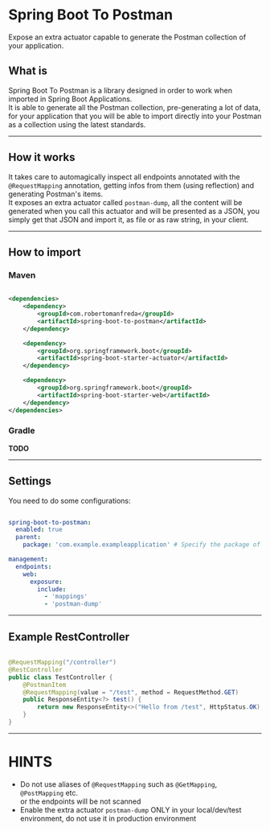 # Spring Boot To Postman

Expose an extra actuator capable to generate the Postman collection of your application.

## What is

Spring Boot To Postman is a library designed in order to work when imported in Spring Boot Applications.  
It is able to generate all the Postman collection, pre-generating a lot of data, for your application that you will be
able to import directly into your Postman as a collection using the latest standards.

---

## How it works

It takes care to automagically inspect all endpoints annotated with the `@RequestMapping` annotation, getting infos from
them (using reflection) and generating Postman's items.  
It exposes an extra actuator called `postman-dump`, all the content will be generated when you call this actuator and
will be presented as a JSON, you simply get that JSON and import it, as file or as raw string, in your client.

---

## How to import

### Maven

```xml

<dependencies>
    <dependency>
        <groupId>com.robertomanfreda</groupId>
        <artifactId>spring-boot-to-postman</artifactId>
    </dependency>

    <dependency>
        <groupId>org.springframework.boot</groupId>
        <artifactId>spring-boot-starter-actuator</artifactId>
    </dependency>

    <dependency>
        <groupId>org.springframework.boot</groupId>
        <artifactId>spring-boot-starter-web</artifactId>
    </dependency>
</dependencies>

```

### Gradle

**TODO**

---

## Settings

You need to do some configurations:

```yaml

spring-boot-to-postman:
  enabled: true
  parent:
    package: 'com.example.exampleapplication' # Specify the package of your project

management:
  endpoints:
    web:
      exposure:
        include:
          - 'mappings'
          - 'postman-dump'

```

---

## Example RestController

```java

@RequestMapping("/controller")
@RestController
public class TestController {
    @PostmanItem
    @RequestMapping(value = "/test", method = RequestMethod.GET)
    public ResponseEntity<?> test() {
        return new ResponseEntity<>("Hello from /test", HttpStatus.OK);
    }
}

```

---

# HINTS

- Do not use aliases of `@RequestMapping` such as `@GetMapping`, `@PostMapping` etc.  
  or the endpoints will be not scanned
- Enable the extra actuator `postman-dump` ONLY in your local/dev/test environment, do not use it in production
  environment
